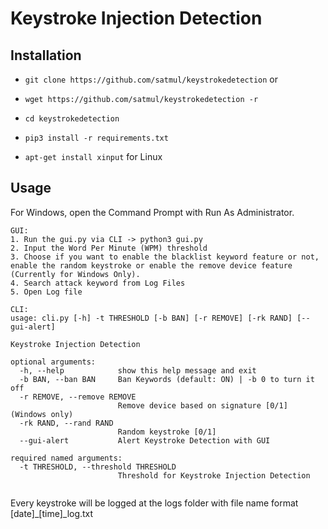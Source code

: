 # Keystroke Injection Detection

## Installation

- `git clone https://github.com/satmul/keystrokedetection`
or
- `wget https://github.com/satmul/keystrokedetection -r`
- `cd keystrokedetection`
- `pip3 install -r requirements.txt`

- `apt-get install xinput` for Linux

## Usage

For Windows, open the Command Prompt with Run As Administrator.

```
GUI:
1. Run the gui.py via CLI -> python3 gui.py
2. Input the Word Per Minute (WPM) threshold
3. Choose if you want to enable the blacklist keyword feature or not, enable the random keystroke or enable the remove device feature (Currently for Windows Only).
4. Search attack keyword from Log Files
5. Open Log file
```

```
CLI:
usage: cli.py [-h] -t THRESHOLD [-b BAN] [-r REMOVE] [-rk RAND] [--gui-alert]

Keystroke Injection Detection

optional arguments:
  -h, --help            show this help message and exit
  -b BAN, --ban BAN     Ban Keywords (default: ON) | -b 0 to turn it off
  -r REMOVE, --remove REMOVE
                        Remove device based on signature [0/1] (Windows only)
  -rk RAND, --rand RAND
                        Random keystroke [0/1]
  --gui-alert           Alert Keystroke Detection with GUI

required named arguments:
  -t THRESHOLD, --threshold THRESHOLD
                        Threshold for Keystroke Injection Detection
                      
```

Every keystroke will be logged at the logs folder with file name format [date]_[time]_log.txt
